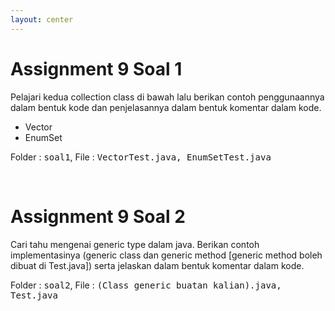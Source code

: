 ```yaml
---
layout: center
---
```


# Assignment 9 Soal 1

Pelajari kedua collection class di bawah lalu berikan contoh penggunaannya dalam bentuk kode dan penjelasannya dalam bentuk komentar dalam kode.

- Vector
- EnumSet

Folder : <kbd><span class='text-teal'>soal1</span></kbd>, File : <kbd><span class='text-teal'>VectorTest.java, EnumSetTest.java</span></kbd>

<br>

# Assignment 9 Soal 2

Cari tahu mengenai generic type dalam java. Berikan contoh implementasinya (generic class dan generic method [generic method boleh dibuat di Test.java]) serta jelaskan dalam bentuk komentar dalam kode.

Folder : <kbd><span class='text-teal'>soal2</span></kbd>, File : <kbd><span class='text-teal'>(Class generic buatan kalian).java, Test.java</span></kbd>
